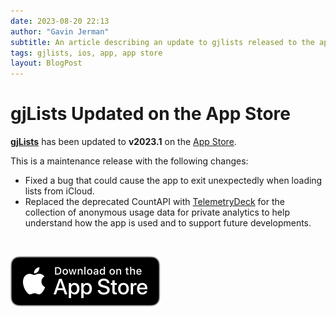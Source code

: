```yaml
---
date: 2023-08-20 22:13
author: "Gavin Jerman"
subtitle: An article describing an update to gjlists released to the app store.
tags: gjlists, ios, app, app store
layout: BlogPost
---
```


# gjLists Updated on the App Store

[**gjLists**](/projects/gjLists) has been updated to **v2023.1** on the [App Store](https://apps.apple.com/gb/app/gjlists/id1528217135?platform=iphone).

This is a maintenance release with the following changes:
- Fixed a bug that could cause the app to exit unexpectedly when loading lists from iCloud.
- Replaced the deprecated CountAPI with [TelemetryDeck](https://telemetrydeck.com/) for the collection of anonymous usage data for private analytics to help understand how the app is used and to support future developments.
<br>

[![download](/images/Download_on_the_App_Store_Badge_US-UK_RGB_blk_092917.svg)](https://apps.apple.com/gb/app/gjlists/id1528217135?platform=iphone)
